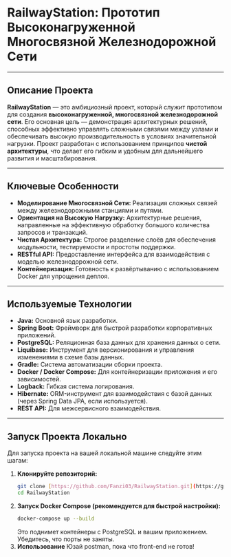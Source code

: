 # RailwayStation: Прототип Высоконагруженной Многосвязной Железнодорожной Сети

---

## Описание Проекта

**RailwayStation** — это амбициозный проект, который служит прототипом для создания **высоконагруженной, многосвязной железнодорожной сети**. Его основная цель — демонстрация архитектурных решений, способных эффективно управлять сложными связями между узлами и обеспечивать высокую производительность в условиях значительной нагрузки. Проект разработан с использованием принципов **чистой архитектуры**, что делает его гибким и удобным для дальнейшего развития и масштабирования.

---

## Ключевые Особенности

* **Моделирование Многосвязной Сети:** Реализация сложных связей между железнодорожными станциями и путями.
* **Ориентация на Высокую Нагрузку:** Архитектурные решения, направленные на эффективную обработку большого количества запросов и транзакций.
* **Чистая Архитектура:** Строгое разделение слоёв для обеспечения модульности, тестируемости и простоты поддержки.
* **RESTful API:** Предоставление интерфейса для взаимодействия с моделью железнодорожной сети.
* **Контейнеризация:** Готовность к развёртыванию с использованием Docker для упрощения деплоя.

---

## Используемые Технологии

* **Java:** Основной язык разработки.
* **Spring Boot:** Фреймворк для быстрой разработки корпоративных приложений.
* **PostgreSQL:** Реляционная база данных для хранения данных о сети.
* **Liquibase:** Инструмент для версионирования и управления изменениями в схеме базы данных.
* **Gradle:** Система автоматизации сборки проекта.
* **Docker / Docker Compose:** Для контейнеризации приложения и его зависимостей.
* **Logback:** Гибкая система логирования.
* **Hibernate:** ORM-инструмент для взаимодействия с базой данных (через Spring Data JPA, если используется).
* **REST API:** Для межсервисного взаимодействия.

---

## Запуск Проекта Локально

Для запуска проекта на вашей локальной машине следуйте этим шагам:

1.  **Клонируйте репозиторий:**
    ```bash
    git clone [https://github.com/Fanzi03/RailwayStation.git](https://github.com/Fanzi03/RailwayStation.git)
    cd RailwayStation
    ```
2. **Запуск Docker Compose (рекомендуется для быстрой                     настройки):**
    ```bash
    docker-compose up --build
    ```
   Это поднимет контейнеры с PostgreSQL и вашим приложением.                 Убедитесь, что порты не заняты.
3. **Использование**
   Юзай postman, пока что front-end не готов!

